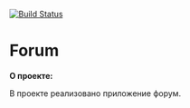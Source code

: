 [![Build Status](https://travis-ci.com/RvDmitry/job4j_forum.svg?branch=master)](https://travis-ci.com/RvDmitry/job4j_forum)
# Forum

**О проекте:**

В проекте реализовано приложение форум.
